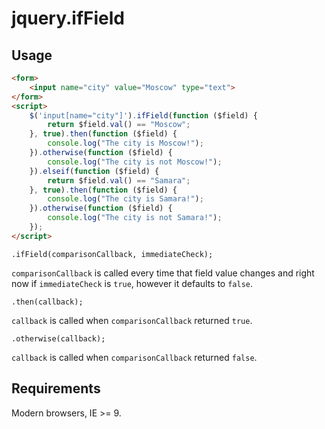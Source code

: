 jquery.ifField
==============

Usage
----------
```html
<form>
    <input name="city" value="Moscow" type="text">
</form>
<script>
    $('input[name="city"]').ifField(function ($field) {
        return $field.val() == "Moscow";
    }, true).then(function ($field) {
        console.log("The city is Moscow!");
    }).otherwise(function ($field) {
        console.log("The city is not Moscow!");
    }).elseif(function ($field) {
        return $field.val() == "Samara";
    }, true).then(function ($field) {
        console.log("The city is Samara!");
    }).otherwise(function ($field) {
        console.log("The city is not Samara!");
    });
</script>
```

```
.ifField(comparisonCallback, immediateCheck);
```
`comparisonCallback` is called every time that field value changes and right now if `immediateCheck` is `true`, however it defaults to `false`.

```
.then(callback);
```
`callback` is called when `comparisonCallback` returned `true`.

```
.otherwise(callback);
```
`callback` is called when `comparisonCallback` returned `false`.


Requirements
------------
Modern browsers, IE >= 9.
